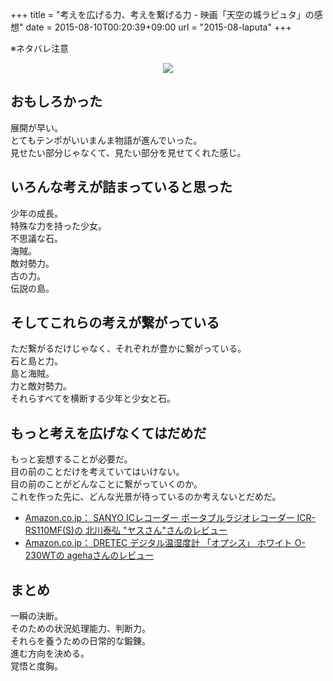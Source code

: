 +++
title = "考えを広げる力、考えを繋げる力 - 映画「天空の城ラピュタ」の感想"
date = 2015-08-10T00:20:39+09:00
url = "2015-08-laputa"
+++

※ネタバレ注意

<div style="text-align: center;">
<a href="http://www.amazon.co.jp/gp/product/B0041RQQCY/ref=as_li_qf_sp_asin_il?ie=UTF8&camp=247&creative=1211&creativeASIN=B0041RQQCY&linkCode=as2&tag=5000164-22"><img border="0" src="http://ws-fe.amazon-adsystem.com/widgets/q?_encoding=UTF8&ASIN=B0041RQQCY&Format=_SL250_&ID=AsinImage&MarketPlace=JP&ServiceVersion=20070822&WS=1&tag=5000164-22" ></a><img src="http://ir-jp.amazon-adsystem.com/e/ir?t=5000164-22&l=as2&o=9&a=B0041RQQCY" width="1" height="1" border="0" alt="" style="border:none !important; margin:0px !important;" />
</div>

## おもしろかった

展開が早い。  
とてもテンポがいいまんま物語が進んでいった。  
見せたい部分じゃなくて、見たい部分を見せてくれた感じ。

## いろんな考えが詰まっていると思った

少年の成長。  
特殊な力を持った少女。  
不思議な石。  
海賊。  
敵対勢力。  
古の力。  
伝説の島。

## そしてこれらの考えが繋がっている

ただ繋がるだけじゃなく、それぞれが豊かに繋がっている。  
石と島と力。  
島と海賊。  
力と敵対勢力。  
それらすべてを横断する少年と少女と石。

## もっと考えを広げなくてはだめだ

もっと妄想することが必要だ。  
目の前のことだけを考えていてはいけない。  
目の前のことがどんなことに繋がっていくのか。  
これを作った先に、どんな光景が待っているのか考えないとだめだ。

* [Amazon.co.jp： SANYO ICレコーダー ポータブルラジオレコーダー ICR-RS110MF(S)の 北川泰弘 "ヤスさん"さんのレビュー](http://www.amazon.co.jp/review/RNZKSHX0F36T/)
* [Amazon.co.jp： DRETEC デジタル温湿度計 「オプシス」 ホワイト O-230WTの agehaさんのレビュー](http://www.amazon.co.jp/review/R3CAWGGE4AGLX/)

## まとめ

一瞬の決断。  
そのための状況処理能力、判断力。  
それらを養うための日常的な鍛錬。  
進む方向を決める。  
覚悟と度胸。
